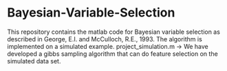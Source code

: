# Bayesian-Variable-Selection
This repository contains the matlab code for Bayesian variable selection as described in George, E.I. and McCulloch, R.E., 1993. The
algorithm is implemented on a simulated example.
project_simulation.m -> We have developed a gibbs sampling algorithm that can do feature selection on the simulated data set.

